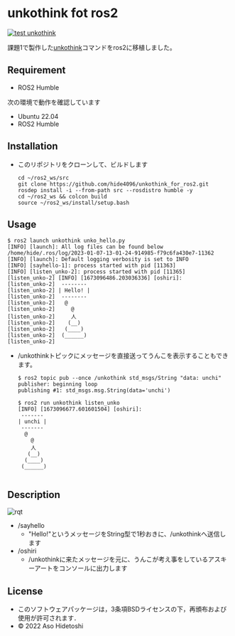 # unkothink fot ros2

[![test unkothink](https://github.com/hide4096/unkothink_for_ros2/actions/workflows/test.yml/badge.svg)](https://github.com/hide4096/unkothink_for_ros2/actions/workflows/test.yml)

課題1で製作した[unkothink](https://github.com/hide4096/robosys2022#unkothink)コマンドをros2に移植しました。

## Requirement
- ROS2 Humble

次の環境で動作を確認しています
- Ubuntu 22.04
- ROS2 Humble

## Installation
- このリポジトリをクローンして、ビルドします
    ```
    cd ~/ros2_ws/src
    git clone https://github.com/hide4096/unkothink_for_ros2.git
    rosdep install -i --from-path src --rosdistro humble -y
    cd ~/ros2_ws && colcon build
    source ~/ros2_ws/install/setup.bash
    ```

## Usage

```
$ ros2 launch unkothink unko_hello.py
[INFO] [launch]: All log files can be found below /home/hide/.ros/log/2023-01-07-13-01-24-914985-f79c6fa430e7-11362
[INFO] [launch]: Default logging verbosity is set to INFO
[INFO] [sayhello-1]: process started with pid [11363]
[INFO] [listen_unko-2]: process started with pid [11365]
[listen_unko-2] [INFO] [1673096486.203036336] [oshiri]:
[listen_unko-2]  --------
[listen_unko-2] | Hello! |
[listen_unko-2]  --------
[listen_unko-2]   @
[listen_unko-2]     @
[listen_unko-2]     人
[listen_unko-2]    (__)
[listen_unko-2]   (____)
[listen_unko-2]  (______)
[listen_unko-2]
```

- /unkothinkトピックにメッセージを直接送ってうんこを表示することもできます。

  ```
  $ ros2 topic pub --once /unkothink std_msgs/String "data: unchi"
  publisher: beginning loop
  publishing #1: std_msgs.msg.String(data='unchi')
  ```

  ```
  $ ros2 run unkothink listen_unko
  [INFO] [1673096677.601601504] [oshiri]:
   -------
  | unchi |
   -------
    @
      @
      人
     (__)
    (____)
   (______)
 
  ```

## Description
![rqt](https://user-images.githubusercontent.com/87698678/211152444-3c3d97b0-e95d-49c2-9eb4-7b6036b68dd8.png)
- /sayhello
  - "Hello!"というメッセージをString型で1秒おきに、/unkothinkへ送信します
- /oshiri
  - /unkothinkに来たメッセージを元に、うんこが考え事をしているアスキーアートをコンソールに出力します

## License
- このソフトウェアパッケージは，3条項BSDライセンスの下，再頒布および使用が許可されます．
- © 2022 Aso Hidetoshi
